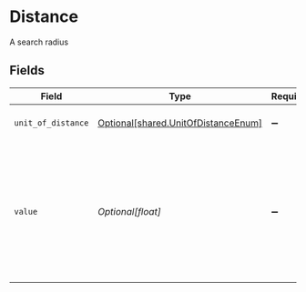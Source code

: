 # Distance

A search radius


## Fields

| Field                                                                                                         | Type                                                                                                          | Required                                                                                                      | Description                                                                                                   | Example                                                                                                       |
| ------------------------------------------------------------------------------------------------------------- | ------------------------------------------------------------------------------------------------------------- | ------------------------------------------------------------------------------------------------------------- | ------------------------------------------------------------------------------------------------------------- | ------------------------------------------------------------------------------------------------------------- |
| `unit_of_distance`                                                                                            | [Optional[shared.UnitOfDistanceEnum]](../../models/shared/unitofdistanceenum.md)                              | :heavy_minus_sign:                                                                                            | Miles, Kilometers, etc.                                                                                       |                                                                                                               |
| `value`                                                                                                       | *Optional[float]*                                                                                             | :heavy_minus_sign:                                                                                            | When using distance as a property search parameter, the maximum distance is 25 regardless of unit of distance | 25                                                                                                            |
